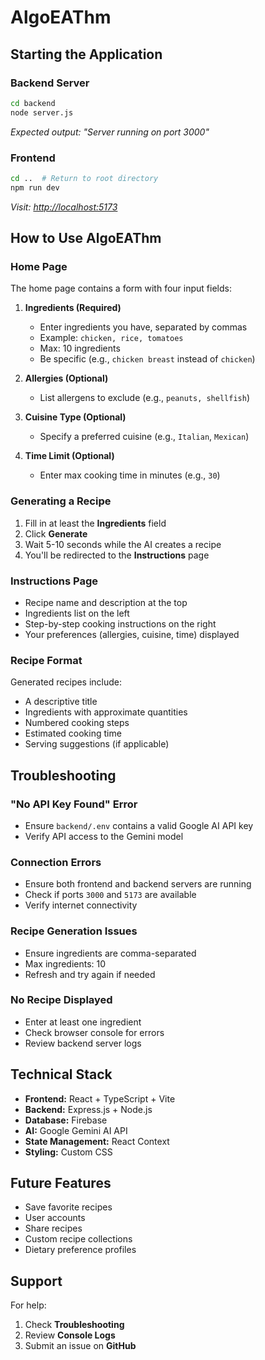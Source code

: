 # AlgoEAThm

## Starting the Application

### Backend Server
```bash
cd backend
node server.js
```
_Expected output: "Server running on port 3000"_

### Frontend
```bash
cd ..  # Return to root directory
npm run dev
```
_Visit: [http://localhost:5173](http://localhost:5173)_

## How to Use AlgoEAThm

### Home Page
The home page contains a form with four input fields:

1. **Ingredients (Required)**  
   - Enter ingredients you have, separated by commas  
   - Example: `chicken, rice, tomatoes`  
   - Max: 10 ingredients  
   - Be specific (e.g., `chicken breast` instead of `chicken`)

2. **Allergies (Optional)**  
   - List allergens to exclude (e.g., `peanuts, shellfish`)

3. **Cuisine Type (Optional)**  
   - Specify a preferred cuisine (e.g., `Italian`, `Mexican`)

4. **Time Limit (Optional)**  
   - Enter max cooking time in minutes (e.g., `30`)

### Generating a Recipe
1. Fill in at least the **Ingredients** field
2. Click **Generate**
3. Wait 5-10 seconds while the AI creates a recipe
4. You'll be redirected to the **Instructions** page

### Instructions Page
- Recipe name and description at the top
- Ingredients list on the left
- Step-by-step cooking instructions on the right
- Your preferences (allergies, cuisine, time) displayed

### Recipe Format
Generated recipes include:
- A descriptive title
- Ingredients with approximate quantities
- Numbered cooking steps
- Estimated cooking time
- Serving suggestions (if applicable)

## Troubleshooting

### "No API Key Found" Error
- Ensure `backend/.env` contains a valid Google AI API key
- Verify API access to the Gemini model

### Connection Errors
- Ensure both frontend and backend servers are running
- Check if ports `3000` and `5173` are available
- Verify internet connectivity

### Recipe Generation Issues
- Ensure ingredients are comma-separated
- Max ingredients: 10
- Refresh and try again if needed

### No Recipe Displayed
- Enter at least one ingredient
- Check browser console for errors
- Review backend server logs

## Technical Stack
- **Frontend:** React + TypeScript + Vite
- **Backend:** Express.js + Node.js
- **Database:** Firebase
- **AI:** Google Gemini AI API
- **State Management:** React Context
- **Styling:** Custom CSS

## Future Features
- Save favorite recipes
- User accounts
- Share recipes
- Custom recipe collections
- Dietary preference profiles

## Support
For help:
1. Check **Troubleshooting**
2. Review **Console Logs**
3. Submit an issue on **GitHub**



